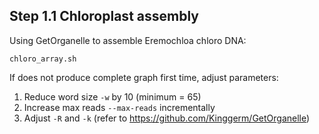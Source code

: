 ## Step 1.1 Chloroplast assembly

Using GetOrganelle to assemble Eremochloa chloro DNA:

`chloro_array.sh`

If does not produce complete graph first time, adjust parameters:

  1. Reduce word size `-w` by 10 (minimum = 65) 
  2. Increase max reads `--max-reads` incrementally
  3. Adjust `-R` and `-k` (refer to https://github.com/Kinggerm/GetOrganelle)
